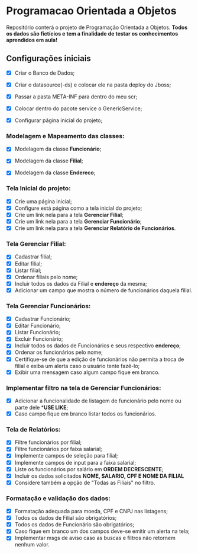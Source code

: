 # Programacao Orientada a Objetos
Repositório conterá o projeto de Programação Orientada a Objetos. **Todos os dados são fictícios e tem a finalidade de testar os conhecimentos aprendidos em aula!**

## Configurações iniciais
- [X] Criar o Banco de Dados;
- [X] Criar o datasource(-ds) e colocar ele na pasta deploy do Jboss;
- [X] Passar a pasta META-INF para dentro do meu scr;
- [X] Colocar dentro do pacote service o GenericService;
- [X] Configurar página inicial do projeto;


### Modelagem e Mapeamento das classes:
- [X] Modelagem da classe **Funcionário**;
- [X] Modelagem da classe **Filial**;
- [X] Modelagem da classe **Endereco**;


### Tela Inicial do projeto:
- [X] Crie uma página inicial;
- [X] Configure está página como a tela inicial do projeto;
- [X] Crie um link nela para a tela **Gerenciar Filial**;
- [X] Crie um link nela para a tela **Gerenciar Funcionário**;
- [X] Crie um link nela para a tela **Gerenciar Relatório de Funcionários**.

### Tela Gerenciar Filial:
- [X] Cadastrar filial;
- [X] Editar filial;
- [X] Listar filial;
- [X] Ordenar filiais pelo nome;
- [X] Incluir todos os dados da Filial e **endereço** da mesma;
- [X] Adicionar um campo que mostra o número de funcionários daquela filial.

### Tela Gerenciar Funcionários:
- [X] Cadastrar Funcionário;
- [X] Editar Funcionário;
- [X] Listar Funcionário;
- [X] Excluir Funcionário;
- [X] Incluir todos os dados de Funcionários e seus respectivo **endereço**;
- [X] Ordenar os funcionários pelo nome;
- [X] Certifique-se de que a edição de funcionários não permita a troca de filial e exiba um alerta caso o usuário tente fazê-lo;
- [X] Exibir uma mensagem caso algum campo fique em branco.

### Implementar filtro na tela de Gerenciar Funcionários:
- [X] Adicionar a funcionalidade de listagem de funcionário pelo nome ou parte dele ***USE LIKE**;
- [X] Caso campo fique em branco listar todos os funcionários.

### Tela de Relatórios:
- [X] Filtre funcionários por filial;
- [X] Filtre funcionários por faixa salarial;
- [X] Implemente campos de seleção para filial;
- [X] Implemente campos de input para a faixa salarial;
- [X] Liste os funcionários por salário em **ORDEM DECRESCENTE**;
- [X] Incluir os dados solicitados **NOME, SALARIO, CPF E NOME DA FILIAL**
- [X] Considere também a opção de "Todas as Filiais" no filtro.

### Formatação e validação dos dados:
- [X] Formatação adequada para moeda, CPF e CNPJ nas listagens;
- [X] Todos os dados de Filial são obrigatórios;
- [X] Todos os dados de Funcionário são obrigatórios;
- [X] Caso fique em branco um dos campos deve-se emitir um alerta na tela;
- [X] Implementar msgs de aviso caso as buscas e filtros não retornem nenhum valor.
